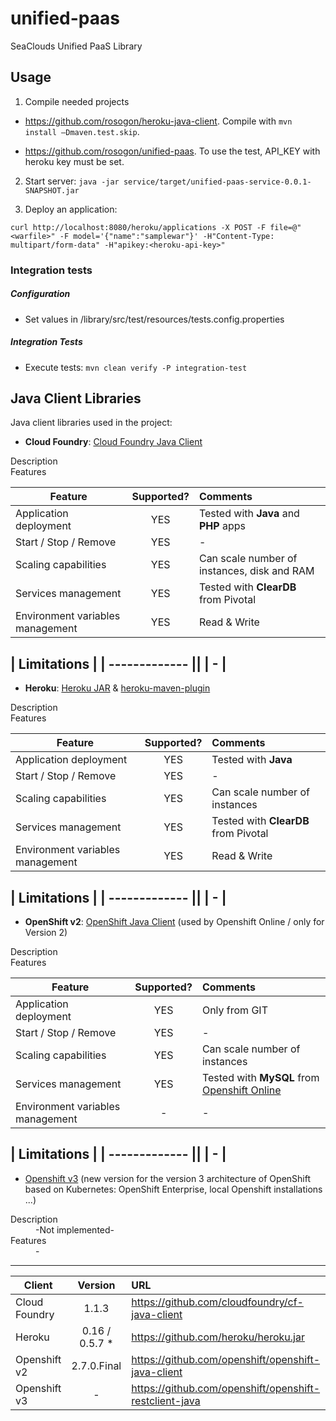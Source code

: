 # unified-paas
SeaClouds Unified PaaS Library

## Usage
1. Compile needed projects

* https://github.com/rosogon/heroku-java-client. Compile with `mvn install –Dmaven.test.skip`. 

* https://github.com/rosogon/unified-paas. To use the test, API_KEY with heroku key must be set.

2. Start server: `java -jar service/target/unified-paas-service-0.0.1-SNAPSHOT.jar`

3. Deploy an application: 

`curl http://localhost:8080/heroku/applications -X POST -F file=@"<warfile>" -F model='{"name":"samplewar"}' -H"Content-Type: multipart/form-data" -H"apikey:<heroku-api-key>"`

### Integration tests

##### Configuration
* Set values in /library/src/test/resources/tests.config.properties

##### Integration Tests
* Execute tests: `mvn clean verify -P integration-test`

## Java Client Libraries
Java client libraries used in the project:

+ **Cloud Foundry**:  [Cloud Foundry Java Client](https://github.com/cloudfoundry/cf-java-client)
<dl>
  <dt>Description</dt>
  <dd></dd>
  <dt>Features</dt>
</dl>

| Feature       | Supported?    | Comments  |
| ------------- |:-------------:|:-----|
| Application deployment      | YES  | Tested with **Java** and **PHP** apps |
| Start / Stop / Remove |   YES     |   - |
| Scaling capabilities     | YES       |  Can scale number of instances, disk and RAM |
| Services management |   YES     |   Tested with **ClearDB** from Pivotal |
| Environment variables management |   YES     |   Read & Write |

| Limitations  |
| ------------- ||
| - |
---
+ **Heroku**:  [Heroku JAR](https://github.com/heroku/heroku.jar) & [heroku-maven-plugin](https://github.com/heroku/heroku-maven-plugin)
<dl>
  <dt>Description</dt>
  <dd></dd>
  <dt>Features</dt>
</dl>

| Feature       | Supported?    | Comments  |
| ------------- |:-------------:|:-----|
| Application deployment      | YES  | Tested with **Java** |
| Start / Stop / Remove |   YES     |   - |
| Scaling capabilities     | YES       |  Can scale number of instances |
| Services management |   YES     |   Tested with **ClearDB** from Pivotal |
| Environment variables management |   YES     |   Read & Write |

| Limitations  |
| ------------- ||
| - |
---

+ **OpenShift v2**:  [OpenShift Java Client](https://github.com/openshift/openshift-java-client) (used by Openshift Online / only for Version 2)
<dl>
  <dt>Description</dt>
  <dd></dd>
  <dt>Features</dt>
</dl>

| Feature       | Supported?    | Comments  |
| ------------- |:-------------:|:-----|
| Application deployment      | YES  | Only from GIT |
| Start / Stop / Remove |   YES     |   - |
| Scaling capabilities     | YES       |  Can scale number of instances |
| Services management |   YES     |   Tested with **MySQL** from [Openshift Online](https://openshift.redhat.com) |
| Environment variables management |   -     |  -  |

| Limitations  |
| ------------- ||
| - |
---

+ [Openshift v3](https://github.com/openshift/openshift-restclient-java)  (new version for the version 3 architecture of OpenShift based on Kubernetes: OpenShift Enterprise, local Openshift installations ...)
<dl>
  <dt>Description</dt>
  <dd>-Not implemented-</dd>
  <dt>Features</dt>
  <dd>-</dd>
</dl>

---

| Client        | Version           | URL  |
| ------------- |:-------------:| :-----|
| Cloud Foundry      | 1.1.3  | https://github.com/cloudfoundry/cf-java-client |
| Heroku      | 0.16 / 0.5.7 *       |   https://github.com/heroku/heroku.jar |
| Openshift v2 |   2.7.0.Final     |    https://github.com/openshift/openshift-java-client |
| Openshift v3 |   -     |    https://github.com/openshift/openshift-restclient-java |
